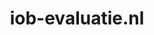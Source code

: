 ---
layout: post
title: "iob-evaluatie.nl"
internal_url: "/dutchgov/iob-evaluatie.nl.html"
subdomains_count: 9
all_subdomains_count: 12
urls_count: 7
ssl_rank: 0
http_rank: 69.285714285714
url_link: /data/iob-evaluatie.nl/urls.txt
all_subdomains_link: /data/iob-evaluatie.nl/all_subdomains.txt
subdomains_link: /data/iob-evaluatie.nl/subdomains.txt
categories: dutchgov
---